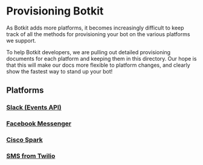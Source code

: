 # Provisioning Botkit
As Botkit adds more platforms, it becomes increasingly difficult to keep track of all the methods for provisioning your bot on the various platforms we support.

To help Botkit developers, we are pulling out detailed provisioning documents for each platform and keeping them in this directory. Our hope is that this will make our docs more flexible to platform changes, and clearly show the fastest way to stand up your bot!

## Platforms

### [Slack (Events API)](slack-events-api.md)

### [Facebook Messenger](facebook_messenger.md)

### [Cisco Spark](cisco-spark.md)

### [SMS from Twilio](twilio-sms.md)
